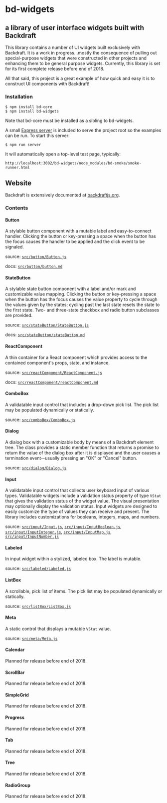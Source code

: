 # bd-widgets
## a library of user interface widgets built with Backdraft

This library contains a number of UI widgets built exclusively with Backdraft. It is a work in progress...mostly the consequence of pulling out special-purpose widgets that were constructed in other projects and enhancing them to be general purpose widgets. Currently, this library is set for its first complete release before end of 2018.

All that said, this project is a great example of how quick and easy it is to construct UI components with Backdraft!

### Installation

```
$ npm install bd-core
$ npm install bd-widgets
```

Note that bd-core must be installed as a sibling to bd-widgets.

A small [Express server](https://github.com/altoviso/bd-widgets/blob/master/httpServer.js) is included to serve the project root so the examples can be run. To start this server:

```
$ npm run server
```

It will automatically open a top-level test page, typically:
```
http://localhost:3002/bd-widgets/node_modules/bd-smoke/smoke-runner.html
```

## Website

Backdraft is extensively documented at [backdraftjs.org](https://backdraftjs.org).


### Contents

#### Button
A stylable button component with a mutable label and easy-to-connect handler. Clicking the button or key-pressing a space when the button has the focus causes the handler to be applied and the click event to be signaled.


source: [```src/button/Button.js```](https://github.com/altoviso/bd-widgets/blob/master/src/button/Button.js)

docs: [```src/button/button.md```](https://github.com/altoviso/bd-widgets/blob/master/src/button/button.md)

#### StateButton
A stylable state button component with a label and/or mark and customizable value mapping. Clicking the button or key-pressing a space when the button has the focus causes the value property to cycle through the values given by the states; cycling past the last state resets the state to the first state. Two- and three-state checkbox and radio button subclasses are provided.


source: [```src/stateButton/StateButton.js```](https://github.com/altoviso/bd-widgets/blob/master/src/stateButton/StateButton.js)

docs: [```src/stateButton/stateButton.md```](https://github.com/altoviso/bd-widgets/blob/master/src/stateButton/stateButton.md)


#### ReactComponent
A thin container for a React component which provides access to the contained component's props, state, and instance.

source: [```src/reactComponent/ReactComponent.js```](https://github.com/altoviso/bd-widgets/blob/master/src/reactComponent/ReactComponent.js)

docs: [```src/reactComponent/reactComponent.md```](https://github.com/altoviso/bd-widgets/blob/master/src/reactComponent/reactComponent.md)

#### ComboBox
A validatable input control that includes a drop-down pick list. The pick list may be populated dynamically or statically.

source: [```src/comboBox/ComboBox.js```](https://github.com/altoviso/bd-widgets/blob/master/src/comboBox/ComboBox.js)

#### Dialog
A dialog box with a customizable body by means of a Backdraft element tree. The class provides a static member function that returns a promise to return the value of the dialog box after it is displayed and the user causes a termination event--usually pressing an "OK" or "Cancel" button.

source: [```src/dialog/Dialog.js```](https://github.com/altoviso/bd-widgets/blob/master/src/dialog/Dialog.js)

#### Input
A validatable input control that collects user keyboard input of various types. Validatable widgets include a validation status property of type `VStat` that gives the validation status of the widget value. The visual presentation may optionally display the validation status. Input widgets are designed to easily customize the type of values they can receive and present. The library includes customizations for booleans, integers, maps, and numbers.

source: [```src/input/Input.js```](https://github.com/altoviso/bd-widgets/blob/master/src/input/Input.js), 
[```src/input/InputBoolean.js```](https://github.com/altoviso/bd-widgets/blob/master/src/input/InputBoolean.js),
[```src/input/InputInteger.js```](https://github.com/altoviso/bd-widgets/blob/master/src/input/InputInteger.js),
[```src/input/InputMap.js```](https://github.com/altoviso/bd-widgets/blob/master/src/input/InputMap.js),
[```src/input/InputNumber.js```](https://github.com/altoviso/bd-widgets/blob/master/src/input/InputNumber.js)

#### Labeled
In input widget within a stylized, labeled box. The label is mutable.

source: [```src/labeled/Labeled.js```](https://github.com/altoviso/bd-widgets/blob/master/src/labeled/Labeled.js)

#### ListBox
A scrollable, pick list of items. The pick list may be populated dynamically or statically.

source: [```src/listBox/ListBox.js```](https://github.com/altoviso/bd-widgets/blob/master/src/listBox/ListBox.js)

#### Meta
A static control that displays a mutable `VStat` value.

source: [```src/meta/Meta.js```](https://github.com/altoviso/bd-widgets/blob/master/src/meta/Meta.js)

#### Calendar
Planned for release before end of 2018.


#### ScrollBar
Planned for release before end of 2018.

#### SimpleGrid
Planned for release before end of 2018.

#### Progress
Planned for release before end of 2018.

#### Tab
Planned for release before end of 2018.

#### Tree
Planned for release before end of 2018.

#### RadioGroup
Planned for release before end of 2018.
